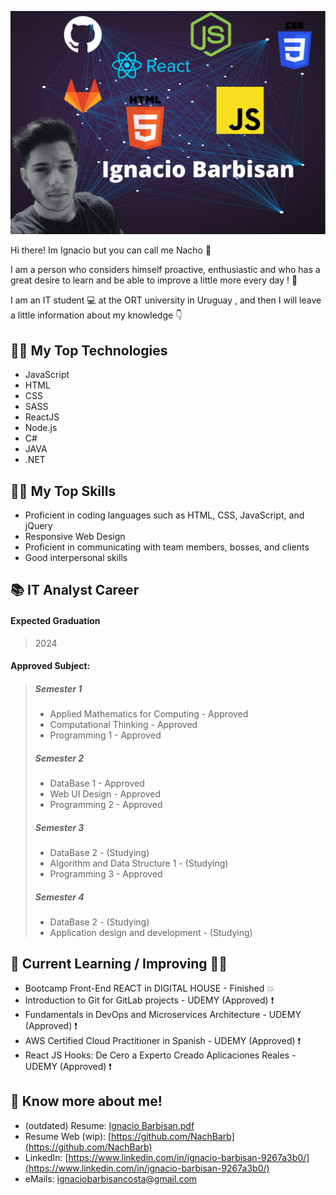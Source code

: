 ![markmed](https://raw.githubusercontent.com/NachBarb/NachBarb/main/IgnacioBarbisan.png)

Hi there! Im Ignacio but you can call me Nacho 👋

I am a person who considers himself proactive, enthusiastic and who has a great desire to learn and be able to improve a little more every day ! 💪

I am an IT student 💻 at the ORT university in Uruguay , and then I will leave a little information about my knowledge 👇

## 👨‍💻 My Top Technologies 
- JavaScript
- HTML
- CSS
- SASS
- ReactJS
- Node.js
- C#
- JAVA
- .NET

## 🤸‍♀️ My Top Skills 
- Proficient in coding languages such as HTML, CSS, JavaScript, and jQuery
- Responsive Web Design
- Proficient in communicating with team members, bosses, and clients
- Good interpersonal skills

## 📚 IT Analyst Career
#### Expected Graduation
> 2024

#### Approved Subject:
> ##### Semester 1
> - Applied Mathematics for Computing - Approved
> - Computational Thinking - Approved
> - Programming 1 - Approved
> ##### Semester 2
> - DataBase 1 - Approved
> - Web UI Design - Approved
> - Programming 2 - Approved
> ##### Semester 3
> - DataBase 2 - (Studying)
> - Algorithm and Data Structure 1 - (Studying)
> - Programming 3 - Approved
> ##### Semester 4
> - DataBase 2 - (Studying)
> - Application design and development - (Studying)

## 📖 Current Learning / Improving 👨‍🎓
- Bootcamp Front-End REACT in DIGITAL HOUSE - Finished 💥
- Introduction to Git for GitLab projects - UDEMY (Approved) ❗
- Fundamentals in DevOps and Microservices Architecture - UDEMY (Approved) ❗
- AWS Certified Cloud Practitioner in Spanish - UDEMY (Approved) ❗
- React JS Hooks: De Cero a Experto Creado Aplicaciones Reales - UDEMY (Approved) ❗

## 🙌 Know more about me!
- (outdated) Resume: [Ignacio Barbisan.pdf](https://github.com/NachBarb/NachBarb/blob/main/CV-S-IgnacioBarbisan.pdf)
- Resume Web (wip): [https://github.com/NachBarb](https://github.com/NachBarb)
- LinkedIn: [https://www.linkedin.com/in/ignacio-barbisan-9267a3b0/](https://www.linkedin.com/in/ignacio-barbisan-9267a3b0/)
- eMails: [ignaciobarbisancosta@gmail.com](mailto:ignaciobarbisancosta@gmail.com) 

